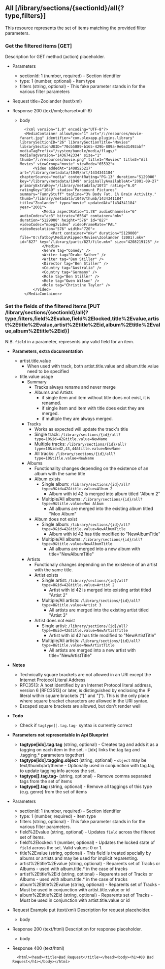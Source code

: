 ## All [/library/sections/{sectionId}/all{?type,filters}]

This resource represents the set of items matching the provided filter parameters.



### Get the filtered items [GET]
Description for GET method (action) placeholder.

+ Parameters
    + sectionId: 1 (number, required) - Section identifier
    + type: 1 (number, optional) - Item type
    + filters (string, optional) - This fake parameter stands in for the various filter parameters

+ Request title=Zoolander (text/xml)

+ Response 200 (text/xml;charset=utf-8)

    + body

            <?xml version="1.0" encoding="UTF-8"?>
            <MediaContainer allowSync="1" art="/:/resources/movie-fanart.jpg" identifier="com.plexapp.plugins.library" librarySectionID="26" librarySectionTitle="Movies" librarySectionUUID="70cb5089-b165-429b-809a-9e0a31493abf" mediaTagPrefix="/system/bundle/media/flags/" mediaTagVersion="1436742334" size="1" thumb="/:/resources/movie.png" title1="Movies" title2="All Movies" viewGroup="movie" viewMode="65592">
                <Video addedAt="1408525217" art="/library/metadata/1049/art/1434341184" chapterSource="media" contentRating="PG-13" duration="5129000" key="/library/metadata/1049" originallyAvailableAt="2001-09-27" primaryExtraKey="/library/metadata/1073" rating="6.0" ratingKey="1049" studio="Paramount Pictures" summary="FunnyStuff" tagline="3% Body Fat. 1% Brain Activity." thumb="/library/metadata/1049/thumb/1434341184" title="Zoolander" type="movie" updatedAt="1434341184" year="2001">
                    <Media aspectRatio="1.78" audioChannels="6" audioCodec="ac3" bitrate="6564" container="mkv" duration="5129000" height="576" id="827" videoCodec="mpeg2video" videoFrameRate="PAL" videoResolution="576" width="720">
                        <Part container="mkv" duration="5129000" file="O:\fatboy\Media\Ripped\Movies\Zoolander (2001).mkv" id="827" key="/library/parts/827/file.mkv" size="4208219125" />
                    </Media>
                    <Genre tag="Comedy" />
                    <Writer tag="Drake Sather" />
                    <Writer tag="Ben Stiller" />
                    <Director tag="Ben Stiller" />
                    <Country tag="Australia" />
                    <Country tag="Germany" />
                    <Role tag="Ben Stiller" />
                    <Role tag="Owen Wilson" />
                    <Role tag="Christine Taylor" />
                </Video>
            </MediaContainer>

### Set the fields of the filtered items [PUT /library/sections/{sectionId}/all{?type,filters,field%2Evalue,field%2Elocked,title%2Evalue,artist%2Etitle%2Evalue,artist%2Etitle%2Eid,album%2Etitle%2Evalue,album%2Etitle%2Eid}]

N.B. `field` in a parameter, represents any valid field for an item.

- **Parameters, extra documentation**
    - artist.title.value
        - When used with track, both artist.title.value and album.title.value need to be specified
    - title.value usage
        - Summary
            - Tracks always rename and never merge
            - Albums and Artists
                - if single item and item without title does not exist, it is renamed.
                - if single item and item with title does exist they are merged.
                - if multiple they are always merged.
        - Tracks
            - Works as expected will update the track's title
            - Single track:    `/library/sections/{id}/all?type=10&id=42&title.value=NewName`
            - Multiple tracks: `/library/sections/{id}/all?type=10&id=42,43,44&title.value=NewName`
            - All tracks:      `/library/sections/{id}/all?type=10&title.value=NewName`
        - Albums
            - Functionality changes depending on the existence of an album with the same title
            - Album exists
                - Single album: `/library/sections/{id}/all?type=9&id=42&title.value=Album 2`
                    - Album with id 42 is merged into album titled "Album 2"
                - Multiple/All albums: `/library/sections/{id}/all?type=9&title.value=Moo Album`
                    - All albums are merged into the existing album titled "Moo Album"
            - Album does not exist
                - Single album: `/library/sections/{id}/all?type=9&id=42&title.value=NewAlbumTitle`
                    - Album with id 42 has title modified to "NewAlbumTitle"
                - Multiple/All albums: `/library/sections/{id}/all?type=9&title.value=NewAlbumTitle`
                    - All albums are merged into a new album with title="NewAlbumTitle"
        - Artists
            - Functionaly changes depending on the existence of an artist with the same title.
            - Artist exists
                - Single artist: `/library/sections/{id}/all?type=8&id=42&title.value=Artist 2`
                    - Artist with id 42 is merged into existing artist titled "Artist 2"
                - Multiple/All artists: `/library/sections/{id}/all?type=8&title.value=Artist 3`
                    - All artists are merged into the existing artist titled "Artist 3"
            - Artist does not exist
                - Single artist: `/library/sections/{id}/all?type=8&id=42&title.value=NewArtistTitle`
                    - Artist with id 42 has title modified to "NewArtistTitle"
                - Multiple/All artists: `/library/sections/{id}/all?type=8&title.value=NewArtistTitle`
                    - All artists are merged into a new artist with title="NewArtistTitle"

- **Notes**
    - Technically square brackets are not allowed in an URI except the Internet Protocol Literal Address
    - RFC3513: A host identified by an Internet Protocol literal address, version 6 [RFC3513] or later, is distinguished by enclosing the IP literal within square brackets ("[" and "]"). This is the only place where square bracket characters are allowed in the URI syntax.
    - Escaped square brackets are allowed, but don't render well

- **Todo**
    - Check if `tagtype[].tag.tag-` syntax is currently correct


- **Parameters not representable in Api Blueprint**
    - **tagtype[idx].tag.tag** (string, optional) - Creates tag and adds it as a tagging on each item in the set. - [idx] links the.tag.tag and .tagging.* parameters together)
    - **tagtype[idx].tagging.object** (string, optional) - `object` may be text/thumb/art/theme - Optionally used in conjunction with tag.tag, to update tagging info across the set.
    - **tagtype[].tag.tag-** (string, optional) - Remove comma separated tags from the set of items
    - **tagtype[].tag** (string, optional) - Remove all taggings of this type (e.g. genre) from the set of items

+ Parameters
    + sectionId: 1 (number, required) - Section identifier
    + type: 1 (number, required) - Item type
    + filters (string, optional) - This fake parameter stands in for the various filter parameters.
    + field%2Evalue (string, optional) - Updates `field` across the filtered set of items.
    + field%2Elocked: 1 (number, optional) - Updates the locked state of `field` across the set. Valid values: 0 or 1.
    + title%2Evalue (string, optional) - This field is treated specially by albums or artists and may be used for implicit reparenting.
    + artist%2Etitle%2Evalue (string, optional) - Reparents set of Tracks or Albums - used with album.title.* in the case of tracks
    + artist%2Etitle%2Eid (string, optional) - Reparents set of Tracks or Albums - used with album.title.* in the case of tracks
    + album%2Etitle%2Evalue (string, optional) - Reparents set of Tracks - Must be used in conjunction with artist.title.value or id
    + album%2Etitle%2Eid (string, optional) - Reparents set of Tracks - Must be used in conjunction with artist.title.value or id


+ Request Example put (text/xml)
Description for request placeholder.
    + body

+ Response 200 (text/html)
Description for response placeholder.
    + body

+ Response 400 (text/html)

        <html><head><title>Bad Request</title></head><body><h1>400 Bad Request</h1></body></html>
